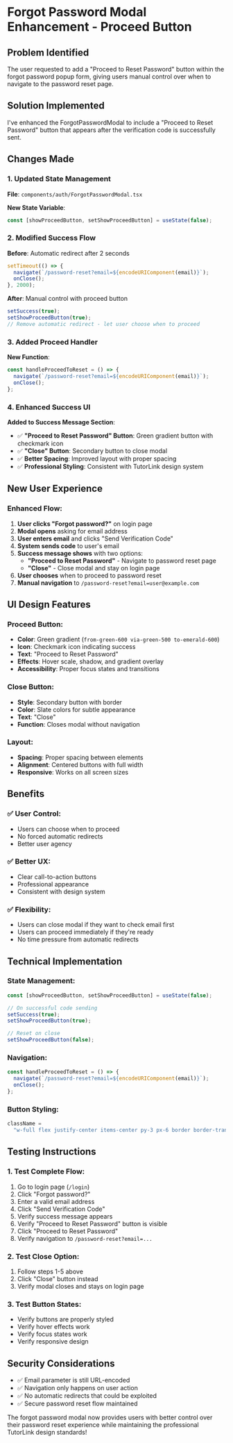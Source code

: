 # Forgot Password Modal Enhancement - Proceed Button

## Problem Identified

The user requested to add a "Proceed to Reset Password" button within the forgot password popup form, giving users manual control over when to navigate to the password reset page.

## Solution Implemented

I've enhanced the ForgotPasswordModal to include a "Proceed to Reset Password" button that appears after the verification code is successfully sent.

## Changes Made

### 1. Updated State Management

**File**: `components/auth/ForgotPasswordModal.tsx`

**New State Variable**:

```typescript
const [showProceedButton, setShowProceedButton] = useState(false);
```

### 2. Modified Success Flow

**Before**: Automatic redirect after 2 seconds

```typescript
setTimeout(() => {
  navigate(`/password-reset?email=${encodeURIComponent(email)}`);
  onClose();
}, 2000);
```

**After**: Manual control with proceed button

```typescript
setSuccess(true);
setShowProceedButton(true);
// Remove automatic redirect - let user choose when to proceed
```

### 3. Added Proceed Handler

**New Function**:

```typescript
const handleProceedToReset = () => {
  navigate(`/password-reset?email=${encodeURIComponent(email)}`);
  onClose();
};
```

### 4. Enhanced Success UI

**Added to Success Message Section**:

- ✅ **"Proceed to Reset Password" Button**: Green gradient button with checkmark icon
- ✅ **"Close" Button**: Secondary button to close modal
- ✅ **Better Spacing**: Improved layout with proper spacing
- ✅ **Professional Styling**: Consistent with TutorLink design system

## New User Experience

### Enhanced Flow:

1. **User clicks "Forgot password?"** on login page
2. **Modal opens** asking for email address
3. **User enters email** and clicks "Send Verification Code"
4. **System sends code** to user's email
5. **Success message shows** with two options:
   - **"Proceed to Reset Password"** - Navigate to password reset page
   - **"Close"** - Close modal and stay on login page
6. **User chooses** when to proceed to password reset
7. **Manual navigation** to `/password-reset?email=user@example.com`

## UI Design Features

### Proceed Button:

- **Color**: Green gradient (`from-green-600 via-green-500 to-emerald-600`)
- **Icon**: Checkmark icon indicating success
- **Text**: "Proceed to Reset Password"
- **Effects**: Hover scale, shadow, and gradient overlay
- **Accessibility**: Proper focus states and transitions

### Close Button:

- **Style**: Secondary button with border
- **Color**: Slate colors for subtle appearance
- **Text**: "Close"
- **Function**: Closes modal without navigation

### Layout:

- **Spacing**: Proper spacing between elements
- **Alignment**: Centered buttons with full width
- **Responsive**: Works on all screen sizes

## Benefits

### ✅ **User Control**:

- Users can choose when to proceed
- No forced automatic redirects
- Better user agency

### ✅ **Better UX**:

- Clear call-to-action buttons
- Professional appearance
- Consistent with design system

### ✅ **Flexibility**:

- Users can close modal if they want to check email first
- Users can proceed immediately if they're ready
- No time pressure from automatic redirects

## Technical Implementation

### State Management:

```typescript
const [showProceedButton, setShowProceedButton] = useState(false);

// On successful code sending
setSuccess(true);
setShowProceedButton(true);

// Reset on close
setShowProceedButton(false);
```

### Navigation:

```typescript
const handleProceedToReset = () => {
  navigate(`/password-reset?email=${encodeURIComponent(email)}`);
  onClose();
};
```

### Button Styling:

```typescript
className =
  "w-full flex justify-center items-center py-3 px-6 border border-transparent rounded-lg shadow-xl text-sm font-bold text-white bg-gradient-to-r from-green-600 via-green-500 to-emerald-600 hover:from-green-700 hover:via-green-600 hover:to-emerald-700 focus:outline-none focus:ring-4 focus:ring-green-500/30 transition-all duration-300 transform hover:scale-105 hover:shadow-2xl relative overflow-hidden group";
```

## Testing Instructions

### 1. Test Complete Flow:

1. Go to login page (`/login`)
2. Click "Forgot password?"
3. Enter a valid email address
4. Click "Send Verification Code"
5. Verify success message appears
6. Verify "Proceed to Reset Password" button is visible
7. Click "Proceed to Reset Password"
8. Verify navigation to `/password-reset?email=...`

### 2. Test Close Option:

1. Follow steps 1-5 above
2. Click "Close" button instead
3. Verify modal closes and stays on login page

### 3. Test Button States:

- Verify buttons are properly styled
- Verify hover effects work
- Verify focus states work
- Verify responsive design

## Security Considerations

- ✅ Email parameter is still URL-encoded
- ✅ Navigation only happens on user action
- ✅ No automatic redirects that could be exploited
- ✅ Secure password reset flow maintained

The forgot password modal now provides users with better control over their password reset experience while maintaining the professional TutorLink design standards!
